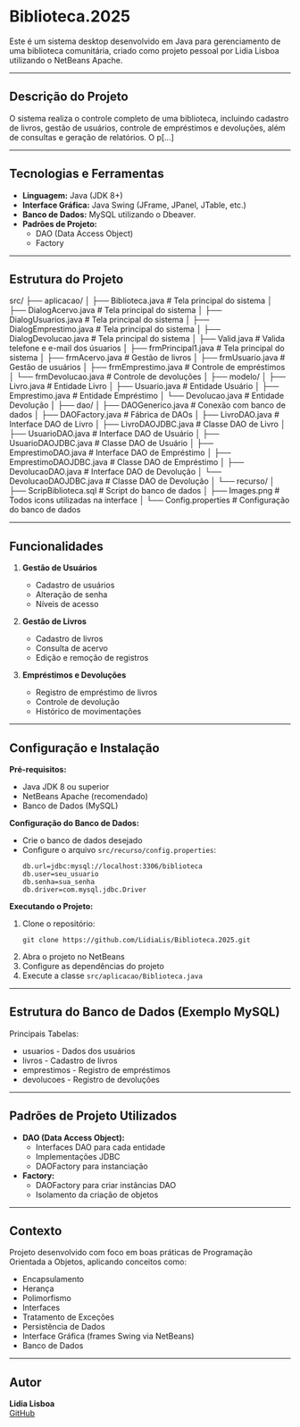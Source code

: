 # Biblioteca.2025

Este é um sistema desktop desenvolvido em Java para gerenciamento de uma biblioteca comunitária, criado como projeto pessoal por Lidia Lisboa utilizando o NetBeans Apache.

---

## **Descrição do Projeto**

O sistema realiza o controle completo de uma biblioteca, incluindo cadastro de livros, gestão de usuários, controle de empréstimos e devoluções, além de consultas e geração de relatórios. O p[...]

---

## **Tecnologias e Ferramentas**

- **Linguagem:** Java (JDK 8+)
- **Interface Gráfica:** Java Swing (JFrame, JPanel, JTable, etc.)
- **Banco de Dados:** MySQL utilizando o Dbeaver.
- **Padrões de Projeto:**
  - DAO (Data Access Object)
  - Factory
    
---

## **Estrutura do Projeto**

src/
├── aplicacao/
│   ├── Biblioteca.java           # Tela principal do sistema
│   ├── DialogAcervo.java         # Tela principal do sistema
│   ├── DialogUsuarios.java       # Tela principal do sistema
│   ├── DialogEmprestimo.java     # Tela principal do sistema
│   ├── DialogDevolucao.java      # Tela principal do sistema
│   ├── Valid.java                # Valida telefone e e-mail dos úsuarios
│   ├── frmPrincipal1.java        # Tela principal do sistema
│   ├── frmAcervo.java            # Gestão de livros
│   ├── frmUsuario.java           # Gestão de usuários
│   ├── frmEmprestimo.java        # Controle de empréstimos
│   └── frmDevolucao.java         # Controle de devoluções
│
├── modelo/
│   ├── Livro.java                # Entidade Livro
│   ├── Usuario.java              # Entidade Usuário
│   ├── Emprestimo.java           # Entidade Empréstimo
│   └── Devolucao.java            # Entidade Devolução
│
├── dao/
│   ├── DAOGenerico.java          # Conexão com banco de dados
│   ├── DAOFactory.java           # Fábrica de DAOs
│   ├── LivroDAO.java             # Interface DAO de Livro
│   ├── LivroDAOJDBC.java         # Classe DAO de Livro
│   ├── UsuarioDAO.java           # Interface DAO de Usuário
│   ├── UsuarioDAOJDBC.java       # Classe DAO de Usuário
│   ├── EmprestimoDAO.java        # Interface DAO de Empréstimo
│   ├── EmprestimoDAOJDBC.java    # Classe DAO de Empréstimo
│   ├── DevolucaoDAO.java         # Interface DAO de Devolução
│   └── DevolucaoDAOJDBC.java     # Classe DAO de Devolução
│
└── recurso/
│   ├── ScripBiblioteca.sql       # Script do banco de dados
│   ├── Images.png                # Todos icons utilizadas na interface
│   └── Config.properties         # Configuração do banco de dados

---

## **Funcionalidades**

1. **Gestão de Usuários**
   - Cadastro de usuários
   - Alteração de senha
   - Níveis de acesso

2. **Gestão de Livros**
   - Cadastro de livros
   - Consulta de acervo
   - Edição e remoção de registros

3. **Empréstimos e Devoluções**
   - Registro de empréstimo de livros
   - Controle de devolução
   - Histórico de movimentações

---

## **Configuração e Instalação**

**Pré-requisitos:**
- Java JDK 8 ou superior
- NetBeans Apache (recomendado)
- Banco de Dados (MySQL)

**Configuração do Banco de Dados:**
- Crie o banco de dados desejado
- Configure o arquivo `src/recurso/config.properties`:
  ```
  db.url=jdbc:mysql://localhost:3306/biblioteca
  db.user=seu_usuario
  db.senha=sua_senha
  db.driver=com.mysql.jdbc.Driver
  ```

**Executando o Projeto:**
1. Clone o repositório:
   ```
   git clone https://github.com/LidiaLis/Biblioteca.2025.git
   ```
2. Abra o projeto no NetBeans
3. Configure as dependências do projeto
4. Execute a classe `src/aplicacao/Biblioteca.java`

---

## **Estrutura do Banco de Dados (Exemplo MySQL)**

Principais Tabelas:
- usuarios - Dados dos usuários
- livros - Cadastro de livros
- emprestimos - Registro de empréstimos
- devolucoes - Registro de devoluções
  
---

## **Padrões de Projeto Utilizados**

- **DAO (Data Access Object):**
  - Interfaces DAO para cada entidade
  - Implementações JDBC
  - DAOFactory para instanciação
- **Factory:**
  - DAOFactory para criar instâncias DAO
  - Isolamento da criação de objetos

---

## **Contexto**

Projeto desenvolvido com foco em boas práticas de Programação Orientada a Objetos, aplicando conceitos como:

- Encapsulamento
- Herança
- Polimorfismo
- Interfaces
- Tratamento de Exceções
- Persistência de Dados
- Interface Gráfica (frames Swing via NetBeans)
- Banco de Dados

---

## **Autor**

**Lidia Lisboa**  
[GitHub](https://github.com/LidiaLis)
